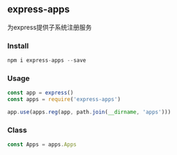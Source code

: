 express-apps
---
为express提供子系统注册服务

### Install
```js
npm i express-apps --save
```

### Usage
```js
const app = express()
const apps = require('express-apps')

app.use(apps.reg(app, path.join(__dirname, 'apps')))
```

### Class
```js
const Apps = apps.Apps
```
